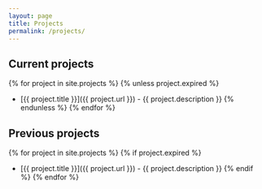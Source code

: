 ```yaml
---
layout: page
title: Projects
permalink: /projects/
---
```


## Current projects

{% for project in site.projects %}
{% unless project.expired %}
* [{{ project.title }}]({{ project.url }}) - {{ project.description }}
{% endunless %}
{% endfor %}

## Previous projects

{% for project in site.projects %}
{% if project.expired %}
* [{{ project.title }}]({{ project.url }}) - {{ project.description }}
{% endif %}
{% endfor %}

